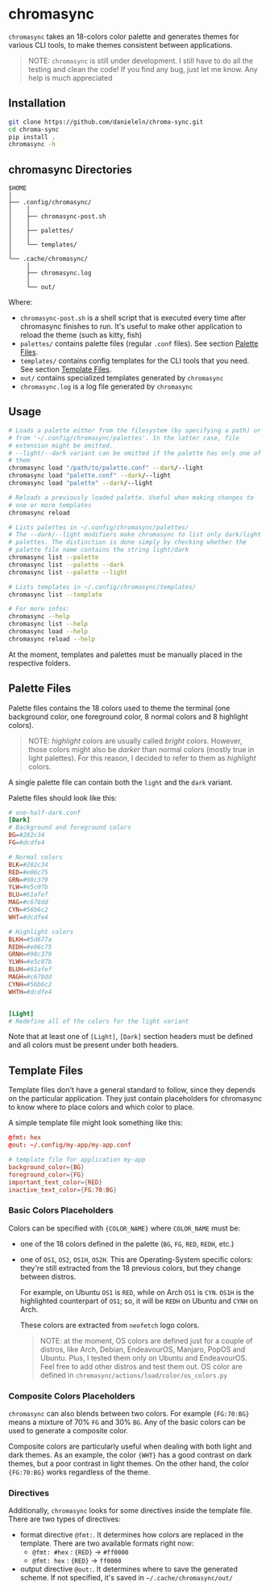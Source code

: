 # chromasync
`chromasync` takes an 18-colors color palette and generates themes for
various CLI tools, to make themes consistent between applications.

> NOTE: `chromasync` is still under development. I still have to do
> all the testing and clean the code!
> If you find any bug, just let me know. Any help is much appreciated



## Installation
```bash
git clone https://github.com/danieleln/chroma-sync.git
cd chroma-sync
pip install .
chromasync -h
```



## chromasync Directories
```
$HOME
│
├── .config/chromasync/
│    │
│    ├── chromasync-post.sh
│    │
│    ├── palettes/ 
│    │
│    └── templates/
│
└── .cache/chromasync/
     │
     ├── chromasync.log
     │
     └── out/ 
```

Where:

- `chromasync-post.sh` is a shell script that is executed every
  time after chromasync finishes to run. It's useful to make other
  application to reload the theme (such as kitty, fish)
- `palettes/` contains palette files (regular `.conf` files). See section
  [Palette Files](#palette-files).
- `templates/` contains config templates for the CLI tools that
  you need. See section [Template Files](#template-files).
- `out/` contains specialized templates generated by `chromasync`
- `chromasync.log` is a log file generated by `chromasync`



## Usage
```bash
# Loads a palette either from the filesystem (by specifying a path) or
# from '~/.config/chromasync/palettes'. In the latter case, file
# extension might be omitted.
# --light/--dark variant can be omitted if the palette has only one of
# them
chromasync load "/path/to/palette.conf" --dark/--light
chromasync load "palette.conf" --dark/--light
chromasync load "palette" --dark/--light

# Reloads a previously loaded palette. Useful when making changes to
# one or more templates
chromasync reload

# Lists palettes in ~/.config/chromasync/palettes/
# The --dark/--light modifiers make chromasync to list only dark/light
# palettes. The distinction is done simply by checking whether the
# palette file name contains the string light/dark
chromasync list --palette
chromasync list --palette --dark
chromasync list --palette --light

# Lists templates in ~/.config/chromasync/templates/
chromasync list --template

# For more infos:
chromasync --help
chromasync list --help
chromasync load --help
chromasync reload --help
```

At the moment, templates and palettes must be manually placed in the 
respective folders.




## Palette Files
Palette files contains the 18 colors used to theme the terminal (one
background color, one foreground color, 8 normal colors and 8 highlight
colors).

> NOTE: *highlight* colors are usually called *bright* colors. However,
> those colors might also be *darker* than normal colors (mostly true
> in light palettes). For this reason, I decided to refer to them as
> *highlight* colors.

A single palette file can contain both the `light` and the `dark`
variant.

Palette files should look like this:
```conf
# one-half-dark.conf
[Dark]
# Background and foreground colors
BG=#282c34
FG=#dcdfe4

# Normal colors
BLK=#282c34
RED=#e06c75
GRN=#98c379
YLW=#e5c07b
BLU=#61afef
MAG=#c678dd
CYN=#56b6c2
WHT=#dcdfe4

# Highlight colors
BLKH=#5d677a
REDH=#e06c75
GRNH=#98c379
YLWH=#e5c07b
BLUH=#61afef
MAGH=#c678dd
CYNH=#56b6c2
WHTH=#dcdfe4


[Light]
# Redefine all of the colors for the light variant
```
Note that at least one of `[Light]`, `[Dark]` section headers must be
defined and all colors must be present under both headers.



## Template Files
Template files don't have a general standard to follow, since they
depends on the particular application.
They just contain placeholders for chromasync to know where to place
colors and which color to place.

A simple template file might look something like this:
```conf
@fmt: hex
@out: ~/.config/my-app/my-app.conf

# template file for application my-app
background_color={BG}
foreground_color={FG}
important_text_color={RED}
inactive_text_color={FG:70:BG}
```

### Basic Colors Placeholders
Colors can be specified with `{COLOR_NAME}` where `COLOR_NAME` must be:

- one of the 18 colors defined in the palette (`BG`, `FG`, `RED`, `REDH`, etc.)
- one of `OS1`, `OS2`, `OS1H`, `OS2H`. This are Operating-System specific
  colors: they're still extracted from the 18 previous colors, but they
  change between distros.

  For example, on Ubuntu `OS1` is `RED`, while on Arch `OS1` is `CYN`.
  `OS1H` is the highlighted counterpart of `OS1`; so, it will be `REDH`
  on Ubuntu and `CYNH` on Arch.

  These colors are extracted from `neofetch` logo colors.


  > NOTE: at the moment, OS colors are defined just for a couple of 
  > distros, like Arch, Debian, EndeavourOS, Manjaro, PopOS and Ubuntu.
  > Plus, I tested them only on Ubuntu and EndeavourOS.
  > Feel free to add other distros and test them out. OS color are
  > defined in `chromasync/actions/load/color/os_colors.py`


### Composite Colors Placeholders
`chromasync` can also blends between two colors. For example `{FG:70:BG}`
means a mixture of 70% `FG` and 30% `BG`. Any of the basic colors can
be used to generate a composite color.

Composite colors are particularly useful when dealing with both light
and dark themes.
As an example, the color `{WHT}` has a good contrast on dark themes,
but a poor contrast in light themes.
On the other hand, the color `{FG:70:BG}` works regardless of the theme.


### Directives
Additionally, `chromasync` looks for some directives inside the template
file. There are two types of directives:

- format directive `@fmt:`. It determines how colors are replaced in
  the template. There are two available formats right now:
    - `@fmt: #hex` : `{RED}` -> `#ff0000`
    - `@fmt: hex`  : `{RED}` -> `ff0000`
- output directive `@out:`. It determines where to save the generated
  scheme. If not specified, it's saved in `~/.cache/chromasync/out/`

